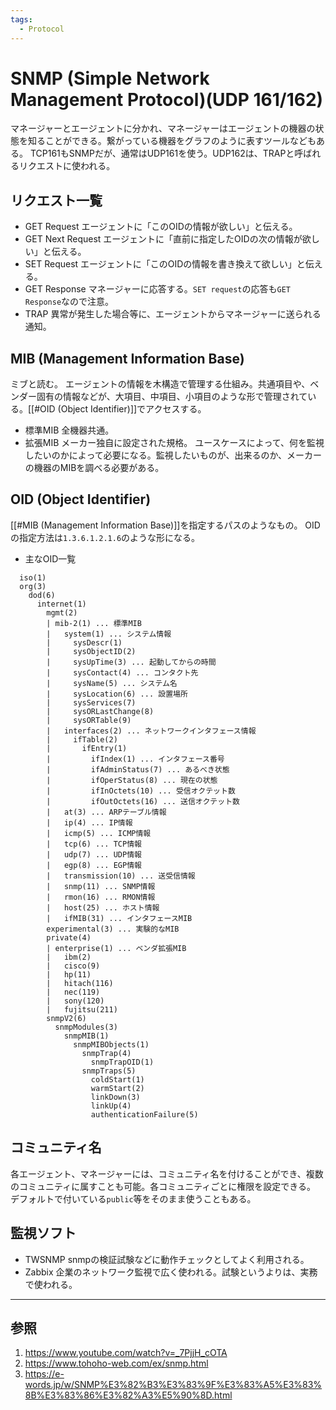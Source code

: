 ```yaml
---
tags:
  - Protocol
---
```


# SNMP (Simple Network Management Protocol)(UDP 161/162)

マネージャーとエージェントに分かれ、マネージャーはエージェントの機器の状態を知ることができる。繋がっている機器をグラフのように表すツールなどもある。
TCP161もSNMPだが、通常はUDP161を使う。UDP162は、TRAPと呼ばれるリクエストに使われる。

## リクエスト一覧

- GET Request
	エージェントに「このOIDの情報が欲しい」と伝える。
- GET Next Request
	エージェントに「直前に指定したOIDの次の情報が欲しい」と伝える。
- SET Request
	エージェントに「このOIDの情報を書き換えて欲しい」と伝える。
- GET Response
	マネージャーに応答する。`SET request`の応答も`GET Response`なので注意。
- TRAP
	異常が発生した場合等に、エージェントからマネージャーに送られる通知。

## MIB (Management Information Base)

ミブと読む。
エージェントの情報を木構造で管理する仕組み。共通項目や、ベンダー固有の情報などが、大項目、中項目、小項目のような形で管理されている。[[#OID (Object Identifier)]]でアクセスする。

- 標準MIB
	全機器共通。
- 拡張MIB
	メーカー独自に設定された規格。
	ユースケースによって、何を監視したいのかによって必要になる。監視したいものが、出来るのか、メーカーの機器のMIBを調べる必要がある。

## OID (Object Identifier)

[[#MIB (Management Information Base)]]を指定するパスのようなもの。
OIDの指定方法は`1.3.6.1.2.1.6`のような形になる。

- 主なOID一覧
```
  iso(1)
  org(3)
    dod(6)
      internet(1)
        mgmt(2)
        | mib-2(1) ... 標準MIB
        |   system(1) ... システム情報
        |     sysDescr(1)
        |     sysObjectID(2)
        |     sysUpTime(3) ... 起動してからの時間
        |     sysContact(4) ... コンタクト先
        |     sysName(5) ... システム名
        |     sysLocation(6) ... 設置場所
        |     sysServices(7)
        |     sysORLastChange(8)
        |     sysORTable(9)
        |   interfaces(2) ... ネットワークインタフェース情報
        |     ifTable(2)
        |       ifEntry(1)
        |         ifIndex(1) ... インタフェース番号
        |         ifAdminStatus(7) ... あるべき状態
        |         ifOperStatus(8) ... 現在の状態
        |         ifInOctets(10) ... 受信オクテット数
        |         ifOutOctets(16) ... 送信オクテット数
        |   at(3) ... ARPテーブル情報
        |   ip(4) ... IP情報
        |   icmp(5) ... ICMP情報
        |   tcp(6) ... TCP情報
        |   udp(7) ... UDP情報
        |   egp(8) ... EGP情報
        |   transmission(10) ... 送受信情報
        |   snmp(11) ... SNMP情報
        |   rmon(16) ... RMON情報
        |   host(25) ... ホスト情報
        |   ifMIB(31) ... インタフェースMIB
        experimental(3) ... 実験的なMIB
        private(4)
        | enterprise(1) ... ベンダ拡張MIB
        |   ibm(2)
        |   cisco(9)
        |   hp(11)
        |   hitach(116)
        |   nec(119)
        |   sony(120)
        |   fujitsu(211)
        snmpV2(6)
          snmpModules(3)
            snmpMIB(1)
              snmpMIBObjects(1)
                snmpTrap(4)
                  snmpTrapOID(1)
                snmpTraps(5)
                  coldStart(1)
                  warmStart(2)
                  linkDown(3)
                  linkUp(4)
                  authenticationFailure(5)
```

## コミュニティ名

各エージェント、マネージャーには、コミュニティ名を付けることができ、複数のコミュニティに属すことも可能。各コミュニティごとに権限を設定できる。
デフォルトで付いている`public`等をそのまま使うこともある。

## 監視ソフト

- TWSNMP
	snmpの検証試験などに動作チェックとしてよく利用される。
- Zabbix
	企業のネットワーク監視で広く使われる。試験というよりは、実務で使われる。

---

## 参照

1. https://www.youtube.com/watch?v=_7PjjH_cOTA
2. https://www.tohoho-web.com/ex/snmp.html
3. https://e-words.jp/w/SNMP%E3%82%B3%E3%83%9F%E3%83%A5%E3%83%8B%E3%83%86%E3%82%A3%E5%90%8D.html
